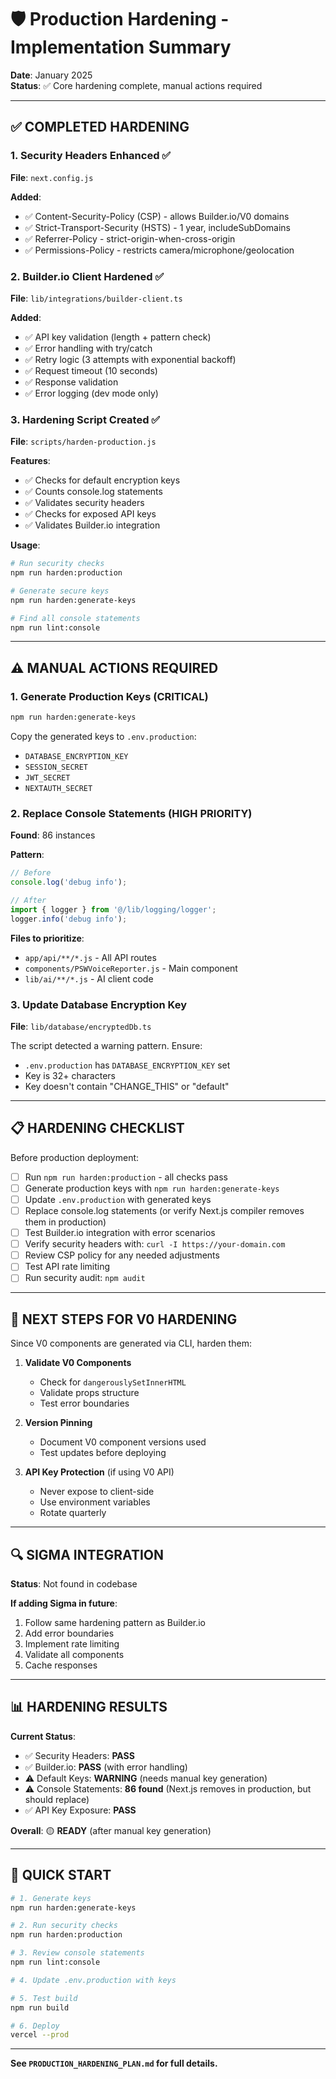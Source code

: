 # 🛡️ Production Hardening - Implementation Summary

**Date**: January 2025  
**Status**: ✅ Core hardening complete, manual actions required

---

## ✅ COMPLETED HARDENING

### 1. Security Headers Enhanced ✅
**File**: `next.config.js`

**Added**:
- ✅ Content-Security-Policy (CSP) - allows Builder.io/V0 domains
- ✅ Strict-Transport-Security (HSTS) - 1 year, includeSubDomains
- ✅ Referrer-Policy - strict-origin-when-cross-origin
- ✅ Permissions-Policy - restricts camera/microphone/geolocation

### 2. Builder.io Client Hardened ✅
**File**: `lib/integrations/builder-client.ts`

**Added**:
- ✅ API key validation (length + pattern check)
- ✅ Error handling with try/catch
- ✅ Retry logic (3 attempts with exponential backoff)
- ✅ Request timeout (10 seconds)
- ✅ Response validation
- ✅ Error logging (dev mode only)

### 3. Hardening Script Created ✅
**File**: `scripts/harden-production.js`

**Features**:
- ✅ Checks for default encryption keys
- ✅ Counts console.log statements
- ✅ Validates security headers
- ✅ Checks for exposed API keys
- ✅ Validates Builder.io integration

**Usage**:
```bash
# Run security checks
npm run harden:production

# Generate secure keys
npm run harden:generate-keys

# Find all console statements
npm run lint:console
```

---

## ⚠️ MANUAL ACTIONS REQUIRED

### 1. Generate Production Keys (CRITICAL)
```bash
npm run harden:generate-keys
```

Copy the generated keys to `.env.production`:
- `DATABASE_ENCRYPTION_KEY`
- `SESSION_SECRET`
- `JWT_SECRET`
- `NEXTAUTH_SECRET`

### 2. Replace Console Statements (HIGH PRIORITY)
**Found**: 86 instances

**Pattern**:
```javascript
// Before
console.log('debug info');

// After
import { logger } from '@/lib/logging/logger';
logger.info('debug info');
```

**Files to prioritize**:
- `app/api/**/*.js` - All API routes
- `components/PSWVoiceReporter.js` - Main component
- `lib/ai/**/*.js` - AI client code

### 3. Update Database Encryption Key
**File**: `lib/database/encryptedDb.ts`

The script detected a warning pattern. Ensure:
- `.env.production` has `DATABASE_ENCRYPTION_KEY` set
- Key is 32+ characters
- Key doesn't contain "CHANGE_THIS" or "default"

---

## 📋 HARDENING CHECKLIST

Before production deployment:

- [ ] Run `npm run harden:production` - all checks pass
- [ ] Generate production keys with `npm run harden:generate-keys`
- [ ] Update `.env.production` with generated keys
- [ ] Replace console.log statements (or verify Next.js compiler removes them in production)
- [ ] Test Builder.io integration with error scenarios
- [ ] Verify security headers with: `curl -I https://your-domain.com`
- [ ] Review CSP policy for any needed adjustments
- [ ] Test API rate limiting
- [ ] Run security audit: `npm audit`

---

## 🎯 NEXT STEPS FOR V0 HARDENING

Since V0 components are generated via CLI, harden them:

1. **Validate V0 Components**
   - Check for `dangerouslySetInnerHTML`
   - Validate props structure
   - Test error boundaries

2. **Version Pinning**
   - Document V0 component versions used
   - Test updates before deploying

3. **API Key Protection** (if using V0 API)
   - Never expose to client-side
   - Use environment variables
   - Rotate quarterly

---

## 🔍 SIGMA INTEGRATION

**Status**: Not found in codebase

**If adding Sigma in future**:
1. Follow same hardening pattern as Builder.io
2. Add error boundaries
3. Implement rate limiting
4. Validate all components
5. Cache responses

---

## 📊 HARDENING RESULTS

**Current Status**:
- ✅ Security Headers: **PASS**
- ✅ Builder.io: **PASS** (with error handling)
- ⚠️ Default Keys: **WARNING** (needs manual key generation)
- ⚠️ Console Statements: **86 found** (Next.js removes in production, but should replace)
- ✅ API Key Exposure: **PASS**

**Overall**: 🟡 **READY** (after manual key generation)

---

## 🚀 QUICK START

```bash
# 1. Generate keys
npm run harden:generate-keys

# 2. Run security checks
npm run harden:production

# 3. Review console statements
npm run lint:console

# 4. Update .env.production with keys

# 5. Test build
npm run build

# 6. Deploy
vercel --prod
```

---

**See `PRODUCTION_HARDENING_PLAN.md` for full details.**

